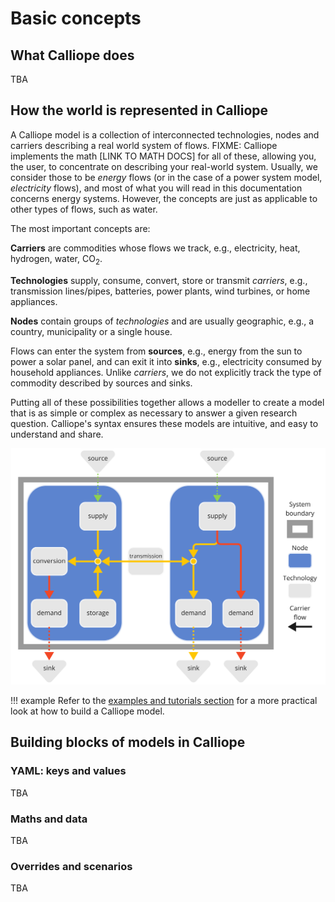 # Basic concepts

## What Calliope does

TBA

## How the world is represented in Calliope

A Calliope model is a collection of interconnected technologies, nodes and carriers describing a real world system of flows.
FIXME: Calliope implements the math [LINK TO MATH DOCS] for all of these, allowing you, the user, to concentrate on describing your real-world system.
Usually, we consider those to be _energy_ flows (or in the case of a power system model, _electricity_ flows), and most of what you will read in this documentation concerns energy systems.
However, the concepts are just as applicable to other types of flows, such as water.

The most important concepts are:

**Carriers** are commodities whose flows we track, e.g., electricity, heat, hydrogen, water, CO<sub>2</sub>.

**Technologies** supply, consume, convert, store or transmit _carriers_, e.g., transmission lines/pipes, batteries, power plants, wind turbines, or home appliances.

**Nodes** contain groups of _technologies_ and are usually geographic, e.g., a country, municipality or a single house.

Flows can enter the system from **sources**, e.g., energy from the sun to power a solar panel, and can exit it into **sinks**, e.g., electricity consumed by household appliances.
Unlike _carriers_, we do not explicitly track the type of commodity described by sources and sinks.

Putting all of these possibilities together allows a modeller to create a model that is as simple or complex as necessary to answer a given research question.
Calliope's syntax ensures these models are intuitive, and easy to understand and share.

![Visual description of the Calliope terminology.](../img/description_of_system.svg)

!!! example
    Refer to the [examples and tutorials section](../examples/index.md) for a more practical look at how to build a Calliope model.

## Building blocks of models in Calliope

### YAML: keys and values

TBA

### Maths and data

TBA

### Overrides and scenarios

TBA
